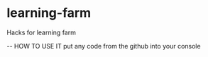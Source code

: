 # learning-farm
Hacks for learning farm

-- HOW TO USE IT
put any code from the github into your console
